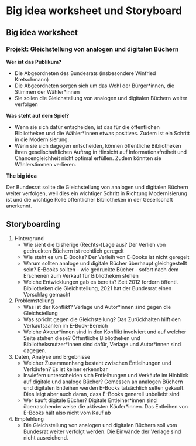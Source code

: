 # Big idea worksheet und Storyboard
## Big idea worksheet
### Projekt: Gleichstellung von analogen und digitalen Büchern
**Wer ist das Publikum?**
- Die Abgeordneten des Bundesrats (insbesondere Winfried Kretschmann)
- Die Abgeordneten sorgen sich um das Wohl der Bürger\*innen, die Stimmen der Wähler*innen
- Sie sollen die Gleichstellung von analogen und digitalen Büchern weiter verfolgen

**Was steht auf dem Spiel?**
- Wenn sie sich dafür entscheiden, ist das für die öffentlichen Bibliotheken und die Wähler*innen etwas positives. Zudem ist ein Schritt in die Modernisierung.
- Wenn sie sich dagegen entscheiden, können öffentliche Bibliotheken ihren gesellschaftlichen Auftrag in Hinsicht auf Informationsfreiheit und Chancengleichheit nicht optimal erfüllen. Zudem könnten sie Wählerstimmen verlieren.

**The big idea**

Der Bundesrat sollte die Gleichstellung von analogen und digitalen Büchern weiter verfolgen, weil dies ein wichtiger Schritt in Richtung Modernisierung ist und die wichtige Rolle öffentlicher Bibliotheken in der Gesellschaft anerkennt.
## Storyboarding
1. Hintergrund
    - Wie sieht die bisherige (Rechts-)Lage aus? Der Verlieh von gedruckten Büchern ist rechtlich geregelt
    - Wie steht es um E-Books? Der Verleih von E-Books ist nicht geregelt
    - Warum sollten analoge und digitale Bücher überhaupt gleichgestellt sein? E-Books sollten - wie gedruckte Bücher - sofort nach dem Erschenen zum Verkauf für Bibliotheken stehen
    - Welche Entwicklungen gab es bereits? Seit 2012 fordern öffentl. Bibliotheken die Gleichstellung, 2021 hat der Bundesrat einen Vorschlag gemacht 
2. Problemstellung
    - Was ist der Konflikt? Verlage und Autor*innen sind gegen die Gleichstellung
    - Was spricht gegen die Gleichstellung? Das Zurückhalten hilft den Verkaufszahlen im E-Book-Bereich
    - Welche Akteur*innen sind in den Konflikt involviert und auf welcher Seite stehen diese? Öffentliche Bibliotheken und Bibliotheksnutzer\*innen sind dafür, Verlage und Autor\*innen sind dagegen.
3. Daten, Analyse und Ergebnisse
    - Welcher Zusammenhang besteht zwischen Entleihungen und Verkäufen? Es ist keiner erkennbar
    - Inwiefern unterscheiden sich Entleihungen und Verkäufe im Hinblick auf digitale und analoge Bücher? Gemessen an analogen Büchern und digitalen Entleihen werden E-Books tatsächlich selten gekauft. Dies leigt aber auch daran, dass E-Books generell unbeliebt sind
    - Wer kauft digitale Bücher? Digitale Entleiher\*innen sind überraschenderweise die aktivsten Käufer\*innen. Das Entleihen von E-Books hält also nicht vom Kauf ab
4. Empfehlung
    - Die Gleichstellung von analogen und digitalen Büchern soll vom Bundesrat weiter verfolgt werden. Die Einwände der Verlage sind nicht ausreichend.